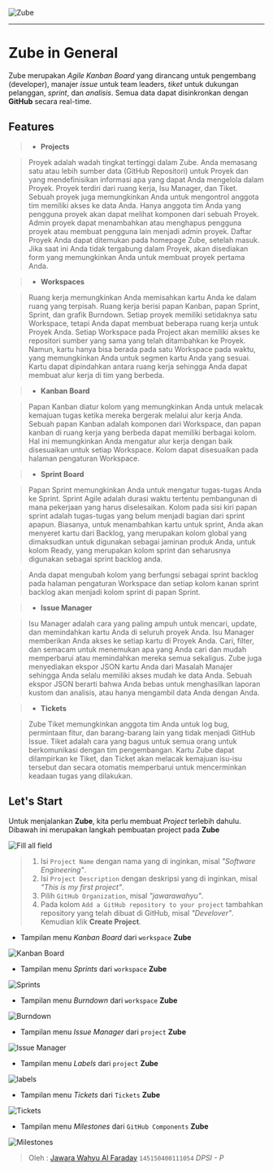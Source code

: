 
![Zube](https://zube.io/images/45001cebe04ef1725a03259b174cf3a6.combo_blue.svg)


---

# Zube in General

  Zube merupakan *Agile Kanban Board* yang dirancang untuk pengembang (developer), manajer *issue* untuk team leaders, *tiket* untuk dukungan pelanggan, *sprint*, dan *analisis*. Semua data dapat disinkronkan dengan **GitHub** secara real-time.


## Features

> * **Projects**
>

>  Proyek adalah wadah tingkat tertinggi dalam Zube. Anda memasang satu atau lebih sumber data (GitHub Repositori) untuk Proyek dan yang mendefinisikan informasi apa yang dapat Anda mengelola dalam Proyek. Proyek terdiri dari ruang kerja, Isu Manager, dan Tiket. Sebuah proyek juga memungkinkan Anda untuk mengontrol anggota tim memiliki akses ke data Anda. Hanya anggota tim Anda yang pengguna proyek akan dapat melihat komponen dari sebuah Proyek. Admin proyek dapat menambahkan atau menghapus pengguna proyek atau membuat pengguna lain menjadi admin proyek. Daftar Proyek Anda dapat ditemukan pada homepage Zube, setelah masuk. Jika saat ini Anda tidak tergabung dalam Proyek, akan disediakan form yang memungkinkan Anda untuk membuat proyek pertama Anda.
>

> * **Workspaces**
>

>  Ruang kerja memungkinkan Anda memisahkan kartu Anda ke dalam ruang yang terpisah. Ruang kerja berisi papan Kanban, papan Sprint, Sprint, dan grafik Burndown. Setiap proyek memiliki setidaknya satu Workspace, tetapi Anda dapat membuat beberapa ruang kerja untuk Proyek Anda. Setiap Workspace pada Project akan memiliki akses ke repositori sumber yang sama yang telah ditambahkan ke Proyek. Namun, kartu hanya bisa berada pada satu Workspace pada waktu, yang memungkinkan Anda untuk segmen kartu Anda yang sesuai. Kartu dapat dipindahkan antara ruang kerja sehingga Anda dapat membuat alur kerja di tim yang berbeda.
>

> * **Kanban Board**
>

>  Papan Kanban diatur kolom yang memungkinkan Anda untuk melacak kemajuan tugas ketika mereka bergerak melalui alur kerja Anda. Sebuah papan Kanban adalah komponen dari Workspace, dan papan kanban di ruang kerja yang berbeda dapat memiliki berbagai kolom. Hal ini memungkinkan Anda mengatur alur kerja dengan baik disesuaikan untuk setiap Workspace. Kolom dapat disesuaikan pada halaman pengaturan Workspace.
>

> * **Sprint Board**
>

>  Papan Sprint memungkinkan Anda untuk mengatur tugas-tugas Anda ke Sprint. Sprint Agile adalah durasi waktu tertentu pembangunan di mana pekerjaan yang harus diselesaikan. Kolom pada sisi kiri papan sprint adalah tugas-tugas yang belum menjadi bagian dari sprint apapun. Biasanya, untuk menambahkan kartu untuk sprint, Anda akan menyeret kartu dari Backlog, yang merupakan kolom global yang dimaksudkan untuk digunakan sebagai jaminan produk Anda, untuk kolom Ready, yang merupakan kolom sprint dan seharusnya digunakan sebagai sprint backlog anda.

>  Anda dapat mengubah kolom yang berfungsi sebagai sprint backlog pada halaman pengaturan Workspace dan setiap kolom kanan sprint backlog akan menjadi kolom sprint di papan Sprint.
>


> * **Issue Manager**
>

>  Isu Manager adalah cara yang paling ampuh untuk mencari, update, dan memindahkan kartu Anda di seluruh proyek Anda. Isu Manager memberikan Anda akses ke setiap kartu di Proyek Anda. Cari, filter, dan semacam untuk menemukan apa yang Anda cari dan mudah memperbarui atau memindahkan mereka semua sekaligus. Zube juga menyediakan ekspor JSON kartu Anda dari Masalah Manajer sehingga Anda selalu memiliki akses mudah ke data Anda. Sebuah ekspor JSON berarti bahwa Anda bebas untuk menghasilkan laporan kustom dan analisis, atau hanya mengambil data Anda dengan Anda.
>

> * **Tickets**
>

>  Zube Tiket memungkinkan anggota tim Anda untuk log bug, permintaan fitur, dan barang-barang lain yang tidak menjadi GitHub Issue. Tiket adalah cara yang bagus untuk semua orang untuk berkomunikasi dengan tim pengembangan. Kartu Zube dapat dilampirkan ke Tiket, dan Ticket akan melacak kemajuan isu-isu tersebut dan secara otomatis memperbarui untuk mencerminkan keadaan tugas yang dilakukan.
>


## Let's Start

Untuk menjalankan **Zube**, kita perlu membuat *Project* terlebih dahulu. Dibawah ini merupakan langkah pembuatan project pada **Zube**

![Fill all field](https://lh3.googleusercontent.com/-OBksglMHMLk/WFcv_PkVS6I/AAAAAAAAAPM/c-KJ4UcmvSM5nKuV4neN0MQZvVWIlB-qQCLcB/s0/5.png "5.png")

> 1. Isi `Project Name` dengan nama yang di inginkan, misal _"Software Engineering"_.
> 2. Isi `Project Description` dengan deskripsi yang di inginkan, misal _"This is my first project"_.
> 3. Pilih `GitHub Organization`, misal _"jawarawahyu"_.
> 4. Pada kolom `Add a GitHub repository to your project` tambahkan repository yang telah dibuat di GitHub, misal _"Develover"_. Kemudian klik **Create Project**.

 * Tampilan menu *Kanban Board* dari `workspace` **Zube**

![Kanban Board](https://lh3.googleusercontent.com/-kkVwErY3Bbs/WFc5VrCNaoI/AAAAAAAAAP0/xYNQ6QuESxQFo2370jul1gcvSb_M-lB4QCLcB/s0/6.png "6.png")

* Tampilan menu *Sprints* dari `workspace` **Zube**

![Sprints](https://lh3.googleusercontent.com/-bm8vUcPymQo/WFd5ImbYUjI/AAAAAAAAAQU/0Bzdy9IsN9AQ3J9evrcCKkxNmI-OytKawCLcB/s0/7.png "7.png")

* Tampilan menu *Burndown* dari `workspace` **Zube**

![Burndown](https://lh3.googleusercontent.com/-dKlQd30rRxo/WFd53AOPSyI/AAAAAAAAAQc/0rkAtS1emJUOoZ5qtIPGCMiUk2BozutDQCLcB/s0/8.png "8.png")

* Tampilan menu *Issue Manager* dari `project` **Zube**

![Issue Manager](https://lh3.googleusercontent.com/-7C-0tIR1YOs/WFd6NueAkTI/AAAAAAAAAQs/LhyVezNBQq4hKcOPbU08_P3LuYRnu_NYACLcB/s0/9.png "9.png")

* Tampilan menu *Labels* dari `project` **Zube**

![labels](https://lh3.googleusercontent.com/-Usx8_KINSQo/WFd61pnQ89I/AAAAAAAAAQ8/l5jyxh_xcYsZ-0M10W9Kg69_6AUyhY5NACLcB/s0/10.png "10.png")

* Tampilan menu *Tickets* dari `Tickets` **Zube**

![Tickets](https://lh3.googleusercontent.com/-9fNXWUHsKcE/WFd78WPUyrI/AAAAAAAAARY/e4yvHxQJY2crgnoowqShMMN44PzA-jbIwCLcB/s0/11.png "11.png")

* Tampilan menu *Milestones* dari `GitHub Components` **Zube**

![Milestones](https://lh3.googleusercontent.com/-KZDN20XYz1A/WFd8eZk_pNI/AAAAAAAAARk/WUrAgtLArwwUu8JqrR4ZH8j07eGBzxMLQCLcB/s0/13.png "13.png")


> Oleh : [Jawara Wahyu Al Faraday](twitter.com/jawarawahyu) `145150400111054` *DPSI - P*
